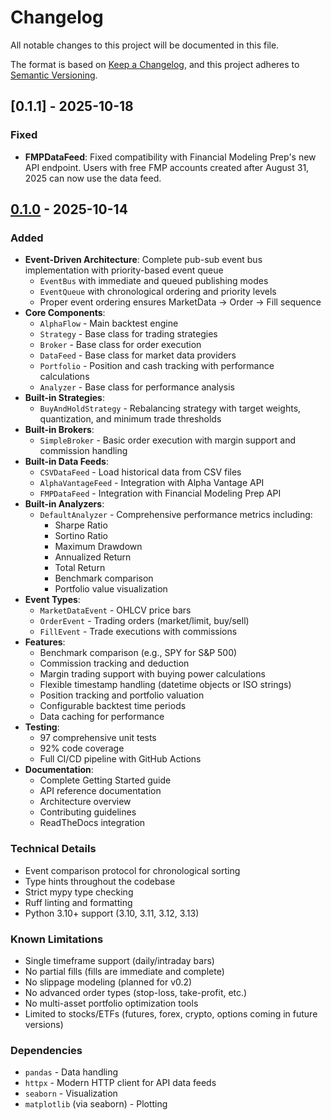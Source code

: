 # Changelog

All notable changes to this project will be documented in this file.

The format is based on [Keep a Changelog](https://keepachangelog.com/en/1.0.0/),
and this project adheres to [Semantic Versioning](https://semver.org/spec/v2.0.0.html).

## [0.1.1] - 2025-10-18

### Fixed
- **FMPDataFeed**: Fixed compatibility with Financial Modeling Prep's new API endpoint. Users with free FMP accounts created after August 31, 2025 can now use the data feed.

## [0.1.0] - 2025-10-14

### Added
- **Event-Driven Architecture**: Complete pub-sub event bus implementation with priority-based event queue
  - `EventBus` with immediate and queued publishing modes
  - `EventQueue` with chronological ordering and priority levels
  - Proper event ordering ensures MarketData → Order → Fill sequence
- **Core Components**:
  - `AlphaFlow` - Main backtest engine
  - `Strategy` - Base class for trading strategies
  - `Broker` - Base class for order execution
  - `DataFeed` - Base class for market data providers
  - `Portfolio` - Position and cash tracking with performance calculations
  - `Analyzer` - Base class for performance analysis
- **Built-in Strategies**:
  - `BuyAndHoldStrategy` - Rebalancing strategy with target weights, quantization, and minimum trade thresholds
- **Built-in Brokers**:
  - `SimpleBroker` - Basic order execution with margin support and commission handling
- **Built-in Data Feeds**:
  - `CSVDataFeed` - Load historical data from CSV files
  - `AlphaVantageFeed` - Integration with Alpha Vantage API
  - `FMPDataFeed` - Integration with Financial Modeling Prep API
- **Built-in Analyzers**:
  - `DefaultAnalyzer` - Comprehensive performance metrics including:
    - Sharpe Ratio
    - Sortino Ratio
    - Maximum Drawdown
    - Annualized Return
    - Total Return
    - Benchmark comparison
    - Portfolio value visualization
- **Event Types**:
  - `MarketDataEvent` - OHLCV price bars
  - `OrderEvent` - Trading orders (market/limit, buy/sell)
  - `FillEvent` - Trade executions with commissions
- **Features**:
  - Benchmark comparison (e.g., SPY for S&P 500)
  - Commission tracking and deduction
  - Margin trading support with buying power calculations
  - Flexible timestamp handling (datetime objects or ISO strings)
  - Position tracking and portfolio valuation
  - Configurable backtest time periods
  - Data caching for performance
- **Testing**:
  - 97 comprehensive unit tests
  - 92% code coverage
  - Full CI/CD pipeline with GitHub Actions
- **Documentation**:
  - Complete Getting Started guide
  - API reference documentation
  - Architecture overview
  - Contributing guidelines
  - ReadTheDocs integration

### Technical Details
- Event comparison protocol for chronological sorting
- Type hints throughout the codebase
- Strict mypy type checking
- Ruff linting and formatting
- Python 3.10+ support (3.10, 3.11, 3.12, 3.13)

### Known Limitations
- Single timeframe support (daily/intraday bars)
- No partial fills (fills are immediate and complete)
- No slippage modeling (planned for v0.2)
- No advanced order types (stop-loss, take-profit, etc.)
- No multi-asset portfolio optimization tools
- Limited to stocks/ETFs (futures, forex, crypto, options coming in future versions)

### Dependencies
- `pandas` - Data handling
- `httpx` - Modern HTTP client for API data feeds
- `seaborn` - Visualization
- `matplotlib` (via seaborn) - Plotting

[0.1.0]: https://github.com/brandonschabell/alphaflow/releases/tag/v0.1.0
